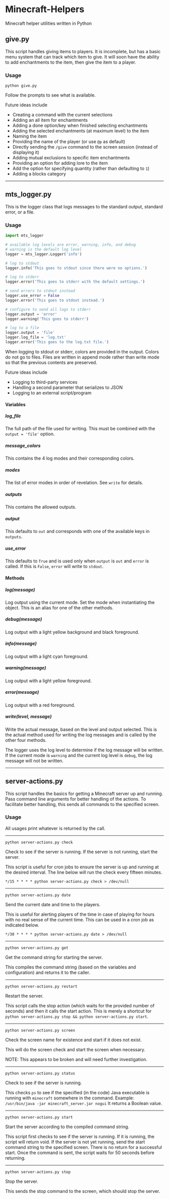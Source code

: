 # Minecraft-Helpers

Minecraft helper utilities written in Python

## give.py

This script handles giving items to players. It is incomplete, but has a basic menu system that can track which item to
give. It will soon have the ability to add enchantments to the item, then give the item to a player.

### Usage

```shell
python give.py
```

Follow the prompts to see what is available.

Future ideas include

* Creating a command with the current selections
* Adding an all item for enchantments
* Adding a done option/key when finished selecting enchantments
* Adding the selected enchantments (at maximum level) to the item
* Naming the item
* Providing the name of the player (or use `@p` as default)
* Directly sending the `/give` command to the screen session (instead of displaying it)
* Adding mutual exclusions to specific item enchantments
* Providing an option for adding lore to the item
* Add the option for specifying quantity (rather than defaulting to `1`)
* Adding a blocks category

---

## mts_logger.py

This is the logger class that logs messages to the standard output, standard error, or a file.

### Usage

```python
import mts_logger

# available log levels are error, warning, info, and debug
# warning is the default log level
logger = mts_logger.Logger('info')

# log to stdout
logger.info('This goes to stdout since there were no options.')

# log to stderr
logger.error('This goes to stderr with the default settings.')

# send errors to stdout instead
logger.use_error = False
logger.error('This goes to stdout instead.')

# configure to send all logs to stderr
logger.output = 'error'
logger.warning('This goes to stderr')

# log to a file
logger.output = 'file'
logger.log_file = 'log.txt'
logger.error('This goes to the log.txt file.')
```

When logging to stdout or stderr, colors are provided in the output. Colors do not go to files. Files are written in
append mode rather than write mode so that the previous contents are preserved.

Future ideas include

* Logging to third-party services
* Handling a second parameter that serializes to JSON
* Logging to an external script/program

#### Variables

##### log_file

The full path of the file used for writing. This must be combined with the `output = 'file'` option.

##### message_colors

This contains the 4 log modes and their corresponding colors.

##### modes

The list of error modes in order of revelation. See `write` for details.

##### outputs

This contains the allowed outputs.

##### output

This defaults to `out` and corresponds with one of the available keys in `outputs`.

##### use_error

This defaults to `True` and is used only when `output` is `out` and `error` is called. If this is `False`, `error` will
write to `stdout`.

#### Methods

##### log(message)

Log output using the current mode. Set the mode when instantiating the object. This is an alias for one of the other
methods.

##### debug(message)

Log output with a light yellow background and black foreground.

##### info(message)

Log output with a light cyan foreground.

##### warning(message)

Log output with a light yellow foreground.

##### error(message)

Log output with a red foreground.

##### write(level, message)

Write the actual message, based on the level and output selected. This is the actual method used for writing the log
messages and is called by the other four methods.

The logger uses the log level to determine if the log message will be written. If the current mode is `warning` and the
current log level is `debug`, the log message will not be written.

---

## server-actions.py

This script handles the basics for getting a Minecraft server up and running. Pass command line arguments for better
handling of the actions. To facilitate better handling, this sends all commands to the specified screen.

### Usage

All usages print whatever is returned by the call.

---

```shell
python server-actions.py check
```

Check to see if the server is running. If the server is not running, start the server.

This script is useful for cron jobs to ensure the server is up and running at the desired interval. The line below will
run the check every fifteen minutes.

`*/15 * * * * python server-actions.py check > /dev/null`

---

```shell
python server-actions.py date
```

Send the current date and time to the players.

This is useful for alerting players of the time in case of playing for hours with no real sense of the current time.
This can be used in a cron job as indicated below.

`*/30 * * * * python server-actions.py date > /dev/null`

---

```shell
python server-actions.py get
```

Get the command string for starting the server.

This compiles the command string (based on the variables and configuration) and returns it to the caller.

---

```shell
python server-actions.py restart
```

Restart the server.

This script calls the stop action (which waits for the provided number of seconds)
and then it calls the start action. This is merely a shortcut
for `python server-actions.py stop && python server-actions.py start`.

---

```shell
python server-actions.py screen
```

Check the screen name for existence and start if it does not exist.

This will do the screen check and start the screen when necessary.

NOTE: This appears to be broken and will need further investigation.

---

```shell
python server-actions.py status
```

Check to see if the server is running.

This checks `ps` to see if the specified (in the code) Java executable is running with `minecraft` somewhere in the
command. Example: `/usr/bin/java -jar minecraft_server.jar nogui`
It returns a Boolean value.

---

```shell
python server-actions.py start
```

Start the server according to the compiled command string.

This script first checks to see if the server is running. If it is running, the script will return void. If the server
is not yet running, send the start command string to the specified screen. There is no return for a successful start.
Once the command is sent, the script waits for 50 seconds before returning.

---

```shell
python server-actions.py stop
```

Stop the server.

This sends the stop command to the screen, which should stop the server.